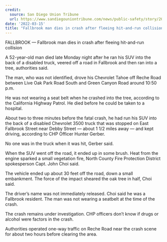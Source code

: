 ```yaml
---
credit:
  source: San Diego Union Tribune
  url: https://www.sandiegouniontribune.com/news/public-safety/story/2022-03-15/fallbrook-crash-leaves-at-least-one-dead-sparks-small-brush-fire
date: '2022-03-15'
title: "Fallbrook man dies in crash after fleeing hit-and-run collision"
---
```

FALLBROOK — Fallbrook man dies in crash after fleeing hit-and-run collision

A 52-year-old man died late Monday night after he ran his SUV into the back of a disabled truck, veered off a road in Fallbrook and then ran into a tree, authorities said.

The man, who was not identified, drove his Chevrolet Tahoe off Reche Road between Live Oak Park Road South and Green Canyon Road around 10:50 p.m.

He was not wearing a seat belt when he crashed into the tree, according to the California Highway Patrol. He died before he could be taken to a hospital.

About two to three minutes before the fatal crash, he had run his SUV into the back of a disabled Chevrolet 3500 truck that was stopped on East Fallbrook Street near Debby Street — about 1 1/2 miles away — and kept driving, according to CHP Officer Hunter Gerber.

No one was in the truck when it was hit, Gerber said.

When the SUV went off the road, it ended up in some brush. Heat from the engine sparked a small vegetation fire, North County Fire Protection District spokesperson Capt. John Choi said.

The vehicle ended up about 30 feet off the road, down a small embankment. The force of the impact sheared the oak tree in half, Choi said.

The driver’s name was not immediately released. Choi said he was a Fallbrook resident. The man was not wearing a seatbelt at the time of the crash.

The crash remains under investigation. CHP officers don’t know if drugs or alcohol were factors in the crash.

Authorities operated one-way traffic on Reche Road near the crash scene for about two hours before clearing the area.
